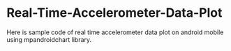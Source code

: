 # Real-Time-Accelerometer-Data-Plot
Here is sample code of real time accelerometer data plot on android mobile using mpandroidchart library.
